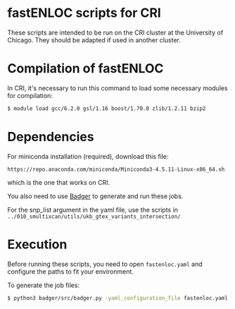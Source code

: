 # fastENLOC scripts for CRI

These scripts are intended to be run on the CRI cluster at the University of
Chicago. They should be adapted if used in another cluster.

# Compilation of fastENLOC

In CRI, it's necessary to run this command to load some necessary modules for
compilation:

```bash
$ module load gcc/6.2.0 gsl/1.16 boost/1.70.0 zlib/1.2.11 bzip2
```

# Dependencies

For miniconda installation (required), download this file:
```
https://repo.anaconda.com/miniconda/Miniconda3-4.5.11-Linux-x86_64.sh
```
which is the one that works on CRI.

You also need to use [Badger](https://github.com/hakyimlab/badger) to generate and run
these jobs.

For the snp_list argument in the yaml file, use the scripts in
`../010_smultixcan/utils/ukb_gtex_variants_intersection/`

# Execution

Before running these scripts, you need to open `fastenloc.yaml` and configure the
paths to fit your environment.

To generate the job files:

```bash
$ python3 badger/src/badger.py -yaml_configuration_file fastenloc.yaml -parsimony 9
```
